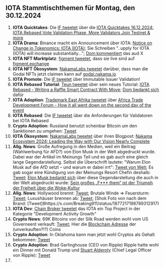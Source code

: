 ## IOTA Stammtischthemen für Montag, den 30.12.2024

1. **IOTA Quicktakes**: Die [IF tweetet](https://x.com/iota/status/1871133722218480018) über die [IOTA Quicktakes 16.12.2024: IOTA Rebased Vote Validation Phase, More Validators Join Testnet & more](https://www.youtube.com/watch?v=F_wzbCAmB9M)
2. **IOTA Drama**: Binance macht ein Announcement über IOTA: [Notice on Change in Tokenomics: IOTA (IOTA)](https://www.binance.com/en/support/announcement/notice-on-change-in-tokenomics-iota-iota-f816f2f4f4574b6589c5401deef5b519); Sie Schreiben "..upply for IOTA (IOTA) will increase substantially..."; [Dom kommentiert](https://x.com/DomSchiener/status/1871454961160401218) das aud X
3. **IOTA NFT Marktplatz**: [figment tweetet](https://x.com/figment_nfts/status/1871225479216480766), dass sie live sind auf [figment.exchange](https://www.figment.exchange/)
4. **IOTA NFT Ökosystem**: [NakamaLabs tweetet](https://x.com/Nakama_Labs/status/1871225829629272260) darüber, dass man die Godai NFTs jetzt claimen kann auf [godai.nakama.io](https://godai.nakama.io/)
5. **IOTA Promote**: Die [IF tweetet](https://x.com/iota/status/1872281216285553053) über Immutable Issuer Validation!
6. **IOTA Rebased Tutorial**: [Teun tweetet](https://x.com/teunvw5/status/1871587496095826412) über sein neues Tutorial: [IOTA Rebased - Writing a Raffle Smart Contract With Move](https://teunvw14.github.io/posts/iota-move-raffle-tutorial/); [Dom bedankt sich](https://x.com/DomSchiener/status/1871994984528011535) dafür
7. **IOTA Adoption**: [Trademark East Afrika tweetet](https://x.com/TradeMarkAfrica/status/1872145317883232267) über [Africa Trade Development Forum - How it all went down on the second day of the event](https://www.youtube.com/watch?v=XwGl_1REW7I)
8. **IOTA Rebased**: Die [IF tweetet](https://x.com/iota/status/1872643606416085398) über die Anforderungen für Validatoren bei IOTA Rebased
9. **Crypto Adoption**: Russland benutzt scheinbar Bitcoin um den Sanktionen zu umgehen: [Tweet](https://x.com/WatcherGuru/status/1871890969681166578)
10. **IOTA Ökosystem**: [NakamaLabs tweetet](https://x.com/Nakama_Labs/status/1873002378221289642) über ihren Blogpost: [Nakama Ecosystem 2024: Leading the Way with Our Vision Nearly Complete](https://medium.com/@NakamaLabs/nakama-ecosystem-2024-leading-the-way-with-our-vision-nearly-complete-a6b7d2055493)
11. **Allg. News**: Große Aufregung in den Medien, weil ein Beitrag (Wahlwerbung für AFD?) von Elon Musk in der Welt abgedruckt wurde. Dabei war der Artikel im Meinungs Teil und es gab auch eine gleich lange Gegendarstellung. Selbst die Überschrift lautete: "Warum Elon Musk auf die AfD setzt – und warum er dabei irrt": [Tweet von Welt](https://www.welt.de/debatte/kommentare/plus254982012/Warum-Elon-Musk-auf-die-AfD-setzt-und-warum-er-dabei-irrt.html?wtrid=socialmedia.socialflow....socialflow_twitter); Es gab sogar eine Kündigung von der Meinungs Resort Chefin deshalb: [Tweet](https://x.com/emkogel/status/1872928645536465327); [Elon Musk bedankt sich](https://x.com/elonmusk/status/1730479479519105490) über diese Gegendarstellung die auch in der Welt abgedruckt wurde: [Sein großes „F*** them“ ist der Triumph der Freiheit über die Woke-Kultur](https://www.welt.de/debatte/kommentare/plus248808706/Elon-Musk-Sein-grosses-F-them-ein-Triumph-der-Freiheit-ueber-die-Woke-Kultur.html)
12. **Allg. News**: Hollywood brennt: [Tweet](https://x.com/BGatesIsaPyscho/status/1877245443890909666); Brutale Winde => Feuersturm: [Tweet](https://x.com/HSajwanization/status/1877213614710353993); Luxushäuser brennen ab: [Tweet](https://x.com/SiaKordestani/status/1876845562328146405); [Shok Foto von nach dem Brand: [Tweet]8https://x.com/Breaking911/status/1877217198789312917)
13. **IOTA Dev**: [Chain Broker tweetet](https://x.com/chain_broker/status/1877052656411103386) das IOTA ein Top Project in der Kategorie "Development Activity Growth"
14. **Crypto News**: 69K Bitcoins von der Silk Road werden wohl vom US Governeent verkauft: [Tweet](https://x.com/BitcoinMagazine/status/1877177432945422487); Hier die [Blockchain Adresse](https://intel.arkm.com/explorer/address/bc1qa5wkgaew2dkv56kfvj49j0av5nml45x9ek9hz6) der (unverkauften?!?) Coins
15. **Crypto Adoption**: In Oklahoma kann man jetzt wohl Cryptos als Gehalt bekommen: [Tweet](https://x.com/BitcoinMagazine/status/1877109978474950677)
16. **Crypto Adoption**: Brad Garlinghouse (CEO von Ripple) Ripple hatte wohl ein Dinner mit Donald Trump und [Stuart Alderoty](https://x.com/s_alderoty) (Chief Legal Officer von Ripple): [Tweet](https://x.com/bgarlinghouse/status/1876783603603939438)
17. 
